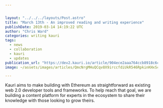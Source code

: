 ```yaml
---


layout: "../../../layouts/Post.astro"
title: "March 13th - An improved reading and writing experience"
publishDate: 2019-03-14 14:19:22 UTC
author: "Chris Ward"
categories: writing kauri
tags:
  - news
  - collaboration
  - kauri
  - updates
publication_url: "https://dev2.kauri.io/article/904ece2aaa764ccb8918c6c0199958cc"
image: ~/assets/images/articles/QmcNrgMHuQCqv8X9irccfdiUkR546RpkinKHxScf6wzfQf.png

---
```


Kauri aims to make building with Ethereum as straightforward as existing web 2.0 developer tools and frameworks. To help reach that goal, we are building a content platform for experts in the ecosystem to share their knowledge with those looking to grow theirs.
